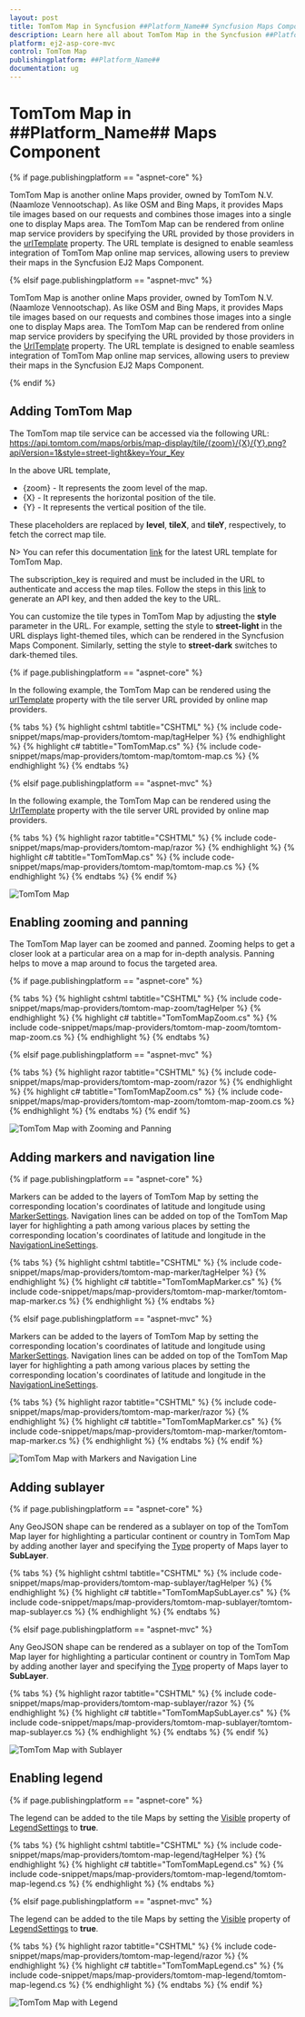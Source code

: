 ```yaml
---
layout: post
title: TomTom Map in Syncfusion ##Platform_Name## Syncfusion Maps Component
description: Learn here all about TomTom Map in the Syncfusion ##Platform_Name## Maps component and much more details.
platform: ej2-asp-core-mvc
control: TomTom Map
publishingplatform: ##Platform_Name##
documentation: ug
---
```


# TomTom Map in ##Platform_Name## Maps Component

{% if page.publishingplatform == "aspnet-core" %}

TomTom Map is another online Maps provider, owned by TomTom N.V.(Naamloze Vennootschap). As like OSM and Bing Maps, it provides Maps tile images based on our requests and combines those images into a single one to display Maps area. The TomTom Map can be rendered from online map service providers by specifying the URL provided by those providers in the [urlTemplate](https://help.syncfusion.com/cr/aspnetcore-js2/Syncfusion.EJ2.Maps.MapsLayer.html#Syncfusion_EJ2_Maps_MapsLayer_UrlTemplate) property. The URL template is designed to enable seamless integration of TomTom Map online map services, allowing users to preview their maps in the Syncfusion EJ2 Maps Component.

{% elsif page.publishingplatform == "aspnet-mvc" %}

TomTom Map is another online Maps provider, owned by TomTom N.V.(Naamloze Vennootschap). As like OSM and Bing Maps, it provides Maps tile images based on our requests and combines those images into a single one to display Maps area. The TomTom Map can be rendered from online map service providers by specifying the URL provided by those providers in the [UrlTemplate](https://help.syncfusion.com/cr/aspnetmvc-js2/Syncfusion.EJ2.Maps.MapsLayer.html#Syncfusion_EJ2_Maps_MapsLayer_UrlTemplate) property. The URL template is designed to enable seamless integration of TomTom Map online map services, allowing users to preview their maps in the Syncfusion EJ2 Maps Component.

{% endif %}

## Adding TomTom Map

The TomTom map tile service can be accessed via the following URL:
https://api.tomtom.com/maps/orbis/map-display/tile/{zoom}/{X}/{Y}.png?apiVersion=1&style=street-light&key=Your_Key

In the above URL template,

* {zoom} - It represents the zoom level of the map.
* {X} - It represents the horizontal position of the tile.
* {Y} - It represents the vertical position of the tile. 

These placeholders are replaced by **level**, **tileX**, and **tileY**, respectively, to fetch the correct map tile.

N> You can refer this documentation [link](https://developer.tomtom.com/map-display-api/documentation/tomtom-orbis-maps/raster-tile) for the latest URL template for TomTom Map.

The subscription_key is required and must be included in the URL to authenticate and access the map tiles. Follow the steps in this [link](https://developer.tomtom.com/platform/documentation/dashboard/api-key-management#start-using-your-api-key) to generate an API key, and then added the key to the URL.

You can customize the tile types in TomTom Map by adjusting the **style** parameter in the URL. For example, setting the style to **street-light** in the URL displays light-themed tiles, which can be rendered in the Syncfusion Maps Component. Similarly, setting the style to **street-dark** switches to dark-themed tiles.

{% if page.publishingplatform == "aspnet-core" %}

In the following example, the TomTom Map can be rendered using the [urlTemplate](https://help.syncfusion.com/cr/aspnetcore-js2/Syncfusion.EJ2.Maps.MapsLayer.html#Syncfusion_EJ2_Maps_MapsLayer_UrlTemplate) property with the tile server URL provided by online map providers.

{% tabs %}
{% highlight cshtml tabtitle="CSHTML" %}
{% include code-snippet/maps/map-providers/tomtom-map/tagHelper %}
{% endhighlight %}
{% highlight c# tabtitle="TomTomMap.cs" %}
{% include code-snippet/maps/map-providers/tomtom-map/tomtom-map.cs %}
{% endhighlight %}
{% endtabs %}

{% elsif page.publishingplatform == "aspnet-mvc" %}

In the following example, the TomTom Map can be rendered using the [UrlTemplate](https://help.syncfusion.com/cr/aspnetmvc-js2/Syncfusion.EJ2.Maps.MapsLayer.html#Syncfusion_EJ2_Maps_MapsLayer_UrlTemplate) property with the tile server URL provided by online map providers.

{% tabs %}
{% highlight razor tabtitle="CSHTML" %}
{% include code-snippet/maps/map-providers/tomtom-map/razor %}
{% endhighlight %}
{% highlight c# tabtitle="TomTomMap.cs" %}
{% include code-snippet/maps/map-providers/tomtom-map/tomtom-map.cs %}
{% endhighlight %}
{% endtabs %}
{% endif %}

![TomTom Map](../images/MapProviders/TomTom/tomtom-map.PNG)

## Enabling zooming and panning

The TomTom Map layer can be zoomed and panned. Zooming helps to get a closer look at a particular area on a map for in-depth analysis. Panning helps to move a map around to focus the targeted area.

{% if page.publishingplatform == "aspnet-core" %}

{% tabs %}
{% highlight cshtml tabtitle="CSHTML" %}
{% include code-snippet/maps/map-providers/tomtom-map-zoom/tagHelper %}
{% endhighlight %}
{% highlight c# tabtitle="TomTomMapZoom.cs" %}
{% include code-snippet/maps/map-providers/tomtom-map-zoom/tomtom-map-zoom.cs %}
{% endhighlight %}
{% endtabs %}

{% elsif page.publishingplatform == "aspnet-mvc" %}

{% tabs %}
{% highlight razor tabtitle="CSHTML" %}
{% include code-snippet/maps/map-providers/tomtom-map-zoom/razor %}
{% endhighlight %}
{% highlight c# tabtitle="TomTomMapZoom.cs" %}
{% include code-snippet/maps/map-providers/tomtom-map-zoom/tomtom-map-zoom.cs %}
{% endhighlight %}
{% endtabs %}
{% endif %}

![TomTom Map with Zooming and Panning](../images/MapProviders/TomTom/tomtom-map-zooming.PNG)

## Adding markers and navigation line

{% if page.publishingplatform == "aspnet-core" %}

Markers can be added to the layers of TomTom Map by setting the corresponding location's coordinates of latitude and longitude using [MarkerSettings](https://help.syncfusion.com/cr/aspnetcore-js2/Syncfusion.EJ2.Maps.MapsLayer.html#Syncfusion_EJ2_Maps_MapsLayer_MarkerSettings). Navigation lines can be added on top of the TomTom Map layer for highlighting a path among various places by setting the corresponding location's coordinates of latitude and longitude in the [NavigationLineSettings](https://help.syncfusion.com/cr/aspnetcore-js2/Syncfusion.EJ2.Maps.MapsLayer.html#Syncfusion_EJ2_Maps_MapsLayer_NavigationLineSettings).

{% tabs %}
{% highlight cshtml tabtitle="CSHTML" %}
{% include code-snippet/maps/map-providers/tomtom-map-marker/tagHelper %}
{% endhighlight %}
{% highlight c# tabtitle="TomTomMapMarker.cs" %}
{% include code-snippet/maps/map-providers/tomtom-map-marker/tomtom-map-marker.cs %}
{% endhighlight %}
{% endtabs %}

{% elsif page.publishingplatform == "aspnet-mvc" %}

Markers can be added to the layers of TomTom Map by setting the corresponding location's coordinates of latitude and longitude using [MarkerSettings](https://help.syncfusion.com/cr/aspnetmvc-js2/Syncfusion.EJ2.Maps.MapsLayer.html#Syncfusion_EJ2_Maps_MapsLayer_MarkerSettings). Navigation lines can be added on top of the TomTom Map layer for highlighting a path among various places by setting the corresponding location's coordinates of latitude and longitude in the [NavigationLineSettings](https://help.syncfusion.com/cr/aspnetmvc-js2/Syncfusion.EJ2.Maps.MapsLayer.html#Syncfusion_EJ2_Maps_MapsLayer_NavigationLineSettings).

{% tabs %}
{% highlight razor tabtitle="CSHTML" %}
{% include code-snippet/maps/map-providers/tomtom-map-marker/razor %}
{% endhighlight %}
{% highlight c# tabtitle="TomTomMapMarker.cs" %}
{% include code-snippet/maps/map-providers/tomtom-map-marker/tomtom-map-marker.cs %}
{% endhighlight %}
{% endtabs %}
{% endif %}

![TomTom Map with Markers and Navigation Line](../images/MapProviders/TomTom/tomtom-map-marker-and-line.PNG)

## Adding sublayer

{% if page.publishingplatform == "aspnet-core" %}

Any GeoJSON shape can be rendered as a sublayer on top of the TomTom Map layer for highlighting a particular continent or country in TomTom Map by adding another layer and specifying the [Type](https://help.syncfusion.com/cr/aspnetcore-js2/Syncfusion.EJ2.Maps.MapsLayer.html#Syncfusion_EJ2_Maps_MapsLayer_Type) property of Maps layer to **SubLayer**.

{% tabs %}
{% highlight cshtml tabtitle="CSHTML" %}
{% include code-snippet/maps/map-providers/tomtom-map-sublayer/tagHelper %}
{% endhighlight %}
{% highlight c# tabtitle="TomTomMapSubLayer.cs" %}
{% include code-snippet/maps/map-providers/tomtom-map-sublayer/tomtom-map-sublayer.cs %}
{% endhighlight %}
{% endtabs %}

{% elsif page.publishingplatform == "aspnet-mvc" %}

Any GeoJSON shape can be rendered as a sublayer on top of the TomTom Map layer for highlighting a particular continent or country in TomTom Map by adding another layer and specifying the [Type](https://help.syncfusion.com/cr/aspnetmvc-js2/Syncfusion.EJ2.Maps.MapsLayer.html#Syncfusion_EJ2_Maps_MapsLayer_Type) property of Maps layer to **SubLayer**.

{% tabs %}
{% highlight razor tabtitle="CSHTML" %}
{% include code-snippet/maps/map-providers/tomtom-map-sublayer/razor %}
{% endhighlight %}
{% highlight c# tabtitle="TomTomMapSubLayer.cs" %}
{% include code-snippet/maps/map-providers/tomtom-map-sublayer/tomtom-map-sublayer.cs %}
{% endhighlight %}
{% endtabs %}
{% endif %}

![TomTom Map with Sublayer](../images/MapProviders/TomTom/tomtom-map-sublayer.PNG)

## Enabling legend

{% if page.publishingplatform == "aspnet-core" %}

The legend can be added to the tile Maps by setting the [Visible](https://help.syncfusion.com/cr/aspnetcore-js2/Syncfusion.EJ2.Maps.MapsLegendSettings.html#Syncfusion_EJ2_Maps_MapsLegendSettings_Visible) property of [LegendSettings](https://help.syncfusion.com/cr/aspnetcore-js2/Syncfusion.EJ2.Maps.Maps.html#Syncfusion_EJ2_Maps_Maps_LegendSettings) to **true**.

{% tabs %}
{% highlight cshtml tabtitle="CSHTML" %}
{% include code-snippet/maps/map-providers/tomtom-map-legend/tagHelper %}
{% endhighlight %}
{% highlight c# tabtitle="TomTomMapLegend.cs" %}
{% include code-snippet/maps/map-providers/tomtom-map-legend/tomtom-map-legend.cs %}
{% endhighlight %}
{% endtabs %}

{% elsif page.publishingplatform == "aspnet-mvc" %}

The legend can be added to the tile Maps by setting the [Visible](https://help.syncfusion.com/cr/aspnetmvc-js2/Syncfusion.EJ2.Maps.MapsLegendSettings.html#Syncfusion_EJ2_Maps_MapsLegendSettings_Visible) property of [LegendSettings](https://help.syncfusion.com/cr/aspnetmvc-js2/Syncfusion.EJ2.Maps.Maps.html#Syncfusion_EJ2_Maps_Maps_LegendSettings) to **true**.

{% tabs %}
{% highlight razor tabtitle="CSHTML" %}
{% include code-snippet/maps/map-providers/tomtom-map-legend/razor %}
{% endhighlight %}
{% highlight c# tabtitle="TomTomMapLegend.cs" %}
{% include code-snippet/maps/map-providers/tomtom-map-legend/tomtom-map-legend.cs %}
{% endhighlight %}
{% endtabs %}
{% endif %}

![TomTom Map with Legend](../images/MapProviders/TomTom/tomtom-map-legend.PNG)
